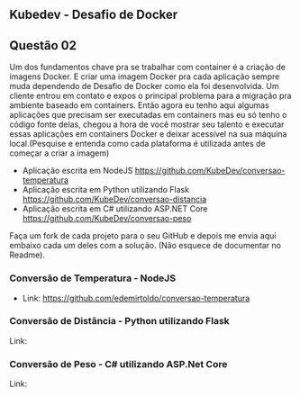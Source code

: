 ## Kubedev - Desafio de Docker

## Questão 02

Um dos fundamentos chave pra se trabalhar com container é a criação de imagens Docker. E criar uma imagem Docker pra cada aplicação sempre muda dependendo de Desafio de Docker como ela foi desenvolvida. Um cliente entrou em contato e expos o principal problema para a migração pra ambiente baseado em containers.
Então agora eu tenho aqui algumas aplicações que precisam ser executadas em containers mas eu só tenho o código fonte delas, chegou a hora de você mostrar seu talento e executar essas aplicações em containers Docker e deixar acessível na sua máquina local.(Pesquise e entenda como cada plataforma é utilizada antes de começar a criar a imagem)

- Aplicação escrita em NodeJS <https://github.com/KubeDev/conversao-temperatura>
- Aplicação escrita em Python utilizando Flask <https://github.com/KubeDev/conversao-distancia>
- Aplicação escrita em C# utilizando ASP.NET Core <https://github.com/KubeDev/conversao-peso>

Faça um fork de cada projeto para o seu GitHub e depois me envia aqui embaixo cada
um deles com a solução. (Não esquece de documentar no Readme).

### Conversão de Temperatura - NodeJS

- Link: <https://github.com/edemirtoldo/conversao-temperatura>

### Conversão de Distância - Python utilizando Flask

Link:

### Conversão de Peso - C# utilizando ASP.Net Core

Link: 